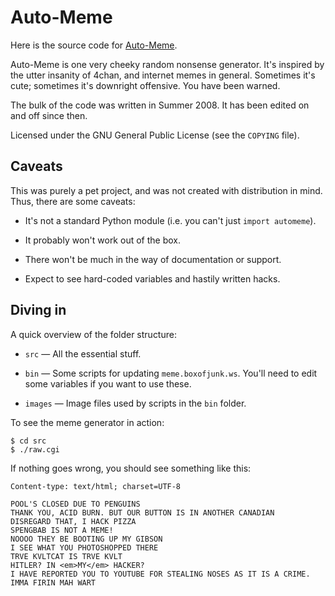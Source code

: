 Auto-Meme
=========

Here is the source code for [Auto-Meme](http://meme.boxofjunk.ws/).

Auto-Meme is one very cheeky random nonsense generator. It's inspired by the
utter insanity of 4chan, and internet memes in general. Sometimes it's cute;
sometimes it's downright offensive. You have been warned.

The bulk of the code was written in Summer 2008. It has been edited on and off
since then.

Licensed under the GNU General Public License (see the `COPYING` file).


Caveats
-------

This was purely a pet project, and was not created with distribution in mind.
Thus, there are some caveats:

* It's not a standard Python module (i.e. you can't just `import automeme`).

* It probably won't work out of the box.

* There won't be much in the way of documentation or support.

* Expect to see hard-coded variables and hastily written hacks.


Diving in
---------

A quick overview of the folder structure:

* `src` &mdash; All the essential stuff.

* `bin` &mdash; Some scripts for updating `meme.boxofjunk.ws`. You'll need to
  edit some variables if you want to use these.

* `images` &mdash; Image files used by scripts in the `bin` folder.

To see the meme generator in action:

    $ cd src
    $ ./raw.cgi

If nothing goes wrong, you should see something like this:

    Content-type: text/html; charset=UTF-8

    POOL'S CLOSED DUE TO PENGUINS
    THANK YOU, ACID BURN. BUT OUR BUTTON IS IN ANOTHER CANADIAN
    DISREGARD THAT, I HACK PIZZA
    SPENGBAB IS NOT A MEME!
    NOOOO THEY BE BOOTING UP MY GIBSON
    I SEE WHAT YOU PHOTOSHOPPED THERE
    TRVE KVLTCAT IS TRVE KVLT
    HITLER? IN <em>MY</em> HACKER?
    I HAVE REPORTED YOU TO YOUTUBE FOR STEALING NOSES AS IT IS A CRIME.
    IMMA FIRIN MAH WART
